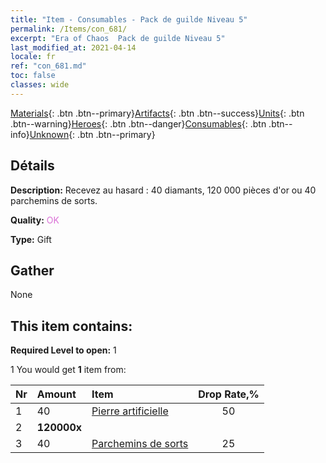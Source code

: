 ```yaml
---
title: "Item - Consumables - Pack de guilde Niveau 5"
permalink: /Items/con_681/
excerpt: "Era of Chaos  Pack de guilde Niveau 5"
last_modified_at: 2021-04-14
locale: fr
ref: "con_681.md"
toc: false
classes: wide
---
```

 [Materials](/fr/Items/){: .btn .btn--primary}[Artifacts](/fr/Items/Artifacts/){: .btn .btn--success}[Units](/fr/Items/Units/){: .btn .btn--warning}[Heroes](/fr/Items/Heroes/){: .btn .btn--danger}[Consumables](/fr/Items/Consumables/){: .btn .btn--info}[Unknown](/fr/Items/Unknown/){: .btn .btn--primary}

## Détails
 **Description:** Recevez au hasard : 40 diamants, 120 000 pièces d'or ou 40 parchemins de sorts.

 **Quality:** <span style="color: #DA70D6">OK</span>

 **Type:** Gift

## Gather

  None

## This item contains:

 **Required Level to open:** 1

 1 You would get **1** item  from:

  | Nr | Amount |     Item    | Drop Rate,% |
  |:---|:-------|:------------|:---------:|
  | 1 | 40 | [Pierre artificielle](/fr/Items/art_188/) | 50 | 
  | 2 |  **120000x** | <i class="fas fa-coins"/> |  | 25 | 
  | 3 | 40 | [Parchemins de sorts](/fr/Items/con_694/) | 25 | 
